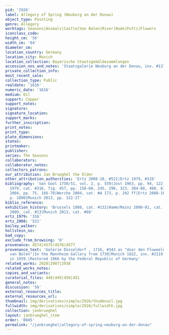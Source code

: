 ```yaml
---
pid: '2926'
label: Allegory of Spring (Neuburg an der Donau)
object_type: Painting
genre: Allegory
worktags: Seasons|Animals|Castle|Van Balen|River|Nude|Putti|Flowers
iconclass_code:
height_cm: '56'
width_cm: '84'
diameter_cm:
location_country: Germany
location_city: Munich
location_collection: Bayerische Staatsgemäldesammlungen
accession_nos_and_notes: 'Staatsgalerie Neuburg an der Donau, inv. #13709'
private_collection_info:
most_recent_sale:
collection_type: Public
realdate: '1616'
numeric_date: '1616'
medium: Oil
support: Copper
support_notes:
signature:
signature_location:
support_marks:
further_inscription:
print_notes:
print_type:
plate_dimensions:
states:
printmaker:
publisher:
series: The Seasons
collaborators:
collaborator_notes:
collectors_patrons:
our_attribution: Jan Brueghel the Elder
other_attribution_authorities: 'Ertz 2008-10, #521|Ertz 1979, #316'
bibliography: 'Van Gool 1750/51, vol. 2, p. 559|Jost 1963, pp. 94, 122, fig. 23|Ertz
  1979, cat. #316, fig. 457, pp. 158-60, 245, 290, 323, 384-88, 408, 610|Von zu Muhlen
  2004, pp. 75, 166-70|Werche 2004, cat. #A 173, p. 202 ff|Ertz 2008-10, cat. #521,
  p. 1090|Munich 2013, pp. 322-27'
biblio_reference:
exhibition_history: 'Brussels 1980, cat. #132|Hamm/Mainz 2000-01, cat. #25|Munich
  2009, cat. #13|Munich 2013, cat. #69'
ertz_1979: '316'
ertz_2008: '521'
bailey_walker:
hollstein_no:
bad_copy:
exclude_from_browsing: '0'
provenance: 4574|4575|4576|4577
provenance_text: 'Galerie Düsseldorf , 1716, #343 as "door den Fluweelen Breugel en
  van Balen"|In the Mannheim Gallery from 1730|Munich 1822, inv. #2119|Left the collection
  in 1939.|Restored 1966 by the Federal Republic of Germany'
related_works: 2928|2907|2938
related_works_notes:
copies_and_variants:
curatorial_files: 448|449|450|451
general_notes:
discussion: '58'
external_resources_title:
external_resources_url:
thumbnail: img/derivatives/simple/2926/thumbnail.jpg
fullwidth: img/derivatives/simple/2926/fullwidth.jpg
collection: janbrueghel
layout: janbrueghel_item
order: '0045'
permalink: "/janbrueghel/allegory-of-spring-neuburg-an-der-donau"
---
```

